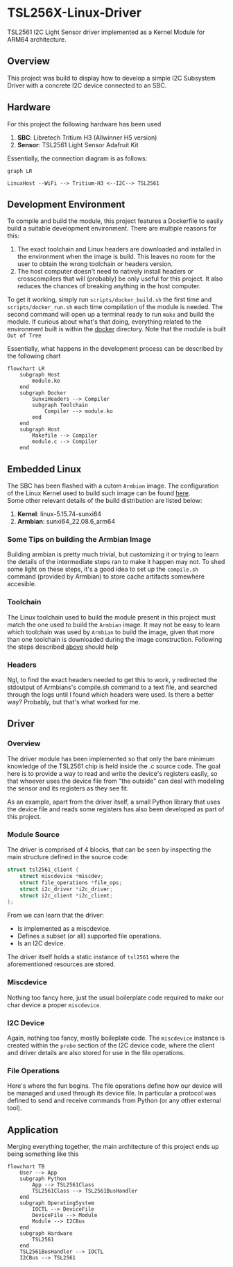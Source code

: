 # TSL256X-Linux-Driver
TSL2561 I2C Light Sensor driver implemented as a Kernel Module for ARM64
architecture.

## Overview
This project was build to display how to develop a simple I2C Subsystem Driver
with a concrete I2C device connected to an SBC.

## Hardware
For this project the following hardware has been used
1. **SBC**: Libretech Tritium H3 (Allwinner H5 version)
1. **Sensor**: TSL2561 Light Sensor Adafruit Kit 

Essentially, the connection diagram is as follows:
```mermaid
graph LR

LinuxHost --WiFi --> Tritium-H3 <--I2C--> TSL2561
```


## Development Environment
To compile and build the module, this project features a Dockerfile to easily
build a suitable development environment. There are multiple reasons for this:
1. The exact toolchain and Linux headers are downloaded and installed in the
environment when the image is build. This leaves no room for the user to 
obtain the wrong toolchain or headers version.
1. The host computer doesn't need to natively install headers or crosscompilers
that will (probably) be only useful for this project. It also reduces the 
chances of breaking anything in the host computer.

To get it working, simply run `scripts/docker_build.sh` the first time and 
`scripts/docker_run.sh` each time compilation of the module is needed. The
second command will open up a terminal ready to run `make` and build the module.
If curious about what's that doing, everything related to the environment built
is within the [docker](./docker/) directory.
Note that the module is built `Out of Tree`

Essentially, what happens in the development process can be described by the following chart

```mermaid
flowchart LR
    subgraph Host
        module.ko
    end
    subgraph Docker
        SunxiHeaders --> Compiler
        subgraph Toolchain
            Compiler --> module.ko
        end
    end
    subgraph Host
        Makefile --> Compiler 
        module.c --> Compiler
    end
```



## Embedded Linux
The SBC has been flashed with a cutom `Armbian` image. The configuration of the
Linux Kernel used to build such image can be found [here](./docker/kernel/.config).  
Some other relevant details of the build distribution are listed below:
1. **Kernel**: linux-5.15.74-sunxi64
1. **Armbian**: sunxi64_22.08.6_arm64

### Some Tips on building the Armbian Image
Building armbian is pretty much trivial, but customizing it or trying to learn
the details of the intermediate steps ran to make it happen may not. To shed 
some light on these steps, it's a good idea to set up the `compile.sh` command
(provided by Armbian) to store cache artifacts somewhere accesible.  

### Toolchain
The Linux toolchain used to build the module present in this project must match 
the one used to build the `Armbian` image. It may not be easy to learn which
toolchain was used by `Armbian` to build the image, given that more than one
toolchain is downloaded during the image construction. Following the steps
described [above](#some-tips-on-building-the-armbian-image) should help

### Headers
Ngl, to find the exact headers needed to get this to work, y redirected the 
stdoutput of Armbians's compile.sh command to a text file, and searched through
the logs until I found which headers were used. Is there a better way? Probably,
but that's what worked for me.

## Driver 

### Overview
The driver module has been implemented so that only the bare minimum knowledge
of the TSL2561 chip is held inside the .c source code. The goal here is to
provide a way to read and write the device's registers easily, so that 
whoever uses the device file from "the outside" can deal with modeling the
sensor and its registers as they see fit.

As an example, apart from the driver itself, a small Python library that uses 
the device file and reads some registers has also been developed as part of 
this project. 

### Module Source
The driver is comprised of 4 blocks, that can be seen by inspecting the main
structure defined in the source code:
```c
struct tsl2561_client {
	struct miscdevice *miscdev;
	struct file_operations *file_ops;
	struct i2c_driver *i2c_driver;
	struct i2c_client *i2c_client;
};
```
From we can learn that the driver:
- Is implemented as a miscdevice. 
- Defines a subset (or all) supported file operations.
- Is an I2C device.

The driver itself holds a static instance of `tsl2561` where the aforementioned 
resources are stored.

### Miscdevice
Nothing too fancy here, just the usual boilerplate code required to make our 
char device a proper `miscdevice`. 

### I2C Device
Again, nothing too fancy, mostly boileplate code. The `miscdevice` instance
is created within the `probe` section of the I2C device code, where the client
and driver details are also stored for use in the file operations.

### File Operations
Here's where the fun begins. The file operations define how our device will
be managed and used through its device file. In particular a protocol was
defined to send and receive commands from Python (or any other external tool).  


## Application
Merging everything together, the main architecture of this project ends up
being something like this



```mermaid
flowchart TB
    User --> App
    subgraph Python
        App --> TSL2561Class
        TSL2561Class --> TSL2561BusHandler
    end
    subgraph OperatingSystem
        IOCTL --> DeviceFile
        DeviceFile --> Module
        Module --> I2CBus
    end
    subgraph Hardware
        TSL2561 
    end
    TSL2561BusHandler --> IOCTL
    I2CBus --> TSL2561
```
